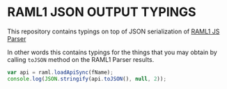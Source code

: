 # RAML1 JSON OUTPUT TYPINGS
This repository contains typings on top of JSON serialization of [RAML1 JS Parser](https://github.com/raml-org/raml-js-parser-2/)

In other words this contains typings for the things that you may obtain by calling `toJSON` method on the RAML1 Parser results.

```javascript
var api = raml.loadApiSync(fName);
console.log(JSON.stringify(api.toJSON(), null, 2));
```
